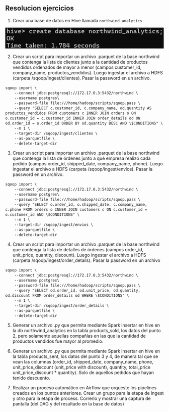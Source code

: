 ## Resolucion ejercicios

1. Crear una base de datos en Hive llamada `northwind_analytics`

![creacion base de datos](image.png)

2. Crear un script para importar un archivo .parquet de la base northwind que contenga la lista de clientes junto a la cantidad de productos vendidos ordenados de mayor a menor (campos customer_id, company_name, productos_vendidos). Luego ingestar el archivo a HDFS (carpeta /sqoop/ingest/clientes). Pasar la password en un archivo.

```
sqoop import \
    --connect jdbc:postgresql://172.17.0.3:5432/northwind \
    --username postgres\
    --password-file file:///home/hadoop/scripts/sqoop.pass \
    --query "SELECT c.customer_id, c.company_name, od.quantity AS productos_vendidos FROM customers c INNER JOIN orders o ON o.customer_id = c.customer_id INNER JOIN order_details od ON od.order_id = o.order_id ORDER BY od.quantity DESC AND \$CONDITIONS" \
    --m 1 \
    --target-dir /sqoop/ingest/clientes \
    --as-parquetfile \
    --delete-target-dir
```

3. Crear un script para importar un archivo .parquet de la base northwind que contenga la lista de órdenes junto a qué empresa realizó cada pedido (campos order_id, shipped_date, company_name, phone). Luego ingestar el archivo a HDFS (carpeta /sqoop/ingest/envíos). Pasar la password en un archivo.

```
sqoop import \
    --connect jdbc:postgresql://172.17.0.3:5432/northwind \
    --username postgres\
    --password-file file:///home/hadoop/scripts/sqoop.pass \
    --query "SELECT o.order_id, o.shipped_date, c.company_name, c.phone FROM orders o INNER JOIN customers c ON c.customer_id = o.customer_id AND \$CONDITIONS" \
    --m 1 \
    --target-dir /sqoop/ingest/envios \
    --as-parquetfile \
    --delete-target-dir
```

4. Crear un script para importar un archivo .parquet de la base northwind que contenga la lista de detalles de órdenes (campos order_id, unit_price, quantity, discount). Luego ingestar el archivo a HDFS (carpeta /sqoop/ingest/order_details). Pasar la password en un archivo

```
sqoop import \
    --connect jdbc:postgresql://172.17.0.3:5432/northwind \
    --username postgres\
    --password-file file:///home/hadoop/scripts/sqoop.pass \
    --query "SELECT od.order_id, od.unit_price, od.quantity, od.discount FROM order_details od WHERE \$CONDITIONS" \
    --m 1 \
    --target-dir /sqoop/ingest/order_details \
    --as-parquetfile \
    --delete-target-dir
```

5. Generar un archivo .py que permita mediante Spark insertar en hive en la db northwind_analytics en la tabla products_sold, los datos del punto 2, pero solamente aquellas compañías en las que la cantidad de productos vendidos fue mayor al promedio.



6. Generar un archivo .py que permita mediante Spark insertar en hive en la tabla products_sent, los datos del punto 3 y 4, de manera tal que se vean las columnas (order_id, shipped_date, company_name, phone, unit_price_discount (unit_price with discount), quantity, total_price unit_price_discount * quantity). Solo de aquellos pedidos que hayan tenido descuento.



7. Realizar un proceso automático en Airflow que orqueste los pipelines creados en los puntos anteriores. Crear un grupo para la etapa de ingest y otro para la etapa de process. Correrlo y mostrar una captura de pantalla (del DAG y del resultado en la base de datos)